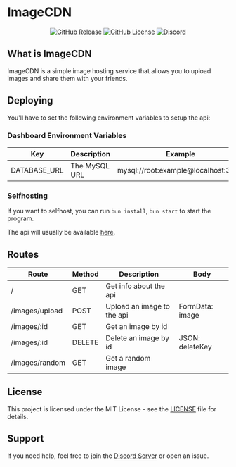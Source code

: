 # ImageCDN

<div align="center">

[![GitHub Release](https://img.shields.io/github/v/release/Lorenzo0111/ImageCDN)](https://github.com/Lorenzo0111/ImageCDN/releases/latest)
[![GitHub License](https://img.shields.io/github/license/Lorenzo0111/ImageCDN)](LICENSE)
[![Discord](https://img.shields.io/discord/1088775598337433662)](https://discord.gg/HT47UQXBqG)

</div>

## What is ImageCDN

ImageCDN is a simple image hosting service that allows you to upload images and share them with your friends.

## Deploying

You'll have to set the following environment variables to setup the api:

### Dashboard Environment Variables

| Key          | Description   | Example                             |
| ------------ | ------------- | ----------------------------------- |
| DATABASE_URL | The MySQL URL | mysql://root:example@localhost:3306 |

### Selfhosting

If you want to selfhost, you can run `bun install`, `bun start` to start the program.

The api will usually be available [here](http://localhost:3000/).

## Routes

| Route          | Method | Description                | Body            |
| -------------- | ------ | -------------------------- | --------------- |
| /              | GET    | Get info about the api     |                 |
| /images/upload | POST   | Upload an image to the api | FormData: image |
| /images/:id    | GET    | Get an image by id         |                 |
| /images/:id    | DELETE | Delete an image by id      | JSON: deleteKey |
| /images/random | GET    | Get a random image         |                 |

## License

This project is licensed under the MIT License - see the [LICENSE](LICENSE) file for details.

## Support

If you need help, feel free to join the [Discord Server](https://discord.gg/HT47UQXBqG) or open an issue.
